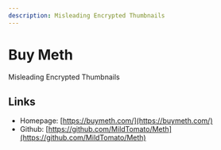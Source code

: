 ```yaml
---
description: Misleading Encrypted Thumbnails
---
```


# Buy Meth

Misleading Encrypted Thumbnails

## Links

- Homepage: [https://buymeth.com/](https://buymeth.com/)
- Github: [https://github.com/MildTomato/Meth](https://github.com/MildTomato/Meth)
